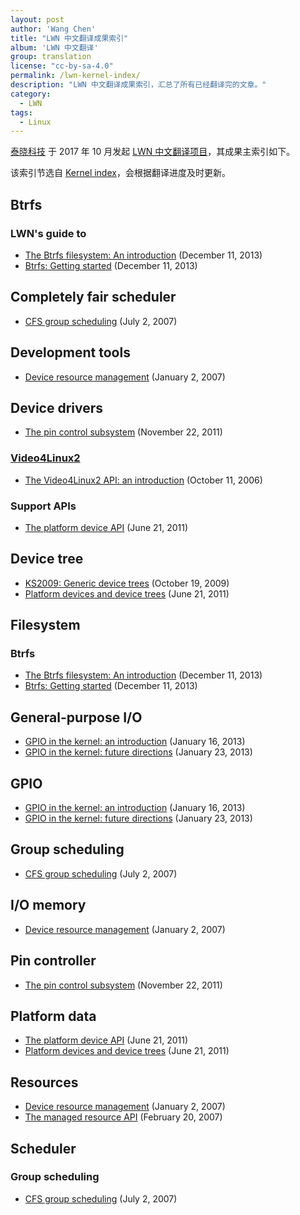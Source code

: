```yaml
---
layout: post
author: 'Wang Chen'
title: "LWN 中文翻译成果索引"
album: 'LWN 中文翻译'
group: translation
license: "cc-by-sa-4.0"
permalink: /lwn-kernel-index/
description: "LWN 中文翻译成果索引，汇总了所有已经翻译完的文章。"
category:
  - LWN
tags:
  - Linux
---
```


[泰晓科技][1] 于 2017 年 10 月发起 [LWN 中文翻译项目][2]，其成果主索引如下。

该索引节选自 [Kernel index](https://lwn.net/Kernel/Index/)，会根据翻译进度及时更新。

## Btrfs

### LWN's guide to
- [The Btrfs filesystem: An introduction](/lwn-576276-the-btrfs-filesystem-an-introduction) (December 11, 2013)
- [Btrfs: Getting started](/lwn-577218-btrfs-getting-started/) (December 11, 2013)

## Completely fair scheduler
- [CFS group scheduling](/lwn-240474-cfs-group-scheduling) (July 2, 2007)

## Development tools

- [Device resource management](/lwn-215996-device-resource-management) (January 2, 2007)

## Device drivers

- [The pin control subsystem](/lwn-468759-pincontrol-subsystem) (November 22, 2011)
### [Video4Linux2](https://lwn.net/Kernel/Index/#Device_drivers-Video4Linux2)
- [The Video4Linux2 API: an introduction](/lwn-203924-the-video4linux2-api-an-introduction/) (October 11, 2006)

### Support APIs

- [The platform device API](/lwn-448499-platform-device-api) (June 21, 2011)

## Device tree

- [KS2009: Generic device trees](/lwn-357487-generic-device-trees) (October 19, 2009)
- [Platform devices and device trees](/lwn-448502-platform-devices-and-device-trees) (June 21, 2011)

## Filesystem

### Btrfs
- [The Btrfs filesystem: An introduction](/lwn-576276-the-btrfs-filesystem-an-introduction) (December 11, 2013)
- [Btrfs: Getting started](/lwn-577218-btrfs-getting-started/) (December 11, 2013)

## General-purpose I/O
- [GPIO in the kernel: an introduction](/lwn-532714-gpio-in-the-kernel) (January 16, 2013)
- [GPIO in the kernel: future directions](/lwn-533632-gpio-in-the-kernel-future-directions) (January 23, 2013)

## GPIO
- [GPIO in the kernel: an introduction](/lwn-532714-gpio-in-the-kernel) (January 16, 2013)
- [GPIO in the kernel: future directions](/lwn-533632-gpio-in-the-kernel-future-directions) (January 23, 2013)

## Group scheduling
- [CFS group scheduling](/lwn-240474-cfs-group-scheduling) (July 2, 2007)

## I/O memory
- [Device resource management](/lwn-215996-device-resource-management) (January 2, 2007)

## Pin controller
- [The pin control subsystem](/lwn-468759-pincontrol-subsystem) (November 22, 2011)

## Platform data
- [The platform device API](/lwn-448499-platform-device-api) (June 21, 2011)
- [Platform devices and device trees](/lwn-448502-platform-devices-and-device-trees) (June 21, 2011)

## Resources
- [Device resource management](/lwn-215996-device-resource-management) (January 2, 2007)
- [The managed resource API](/lwn-222860-the-managed-resource-api) (February 20, 2007)

## Scheduler

### Group scheduling
- [CFS group scheduling](/lwn-240474-cfs-group-scheduling) (July 2, 2007)


[1]: http://tinylab.org
[2]: http://tinylab.org/lwn
